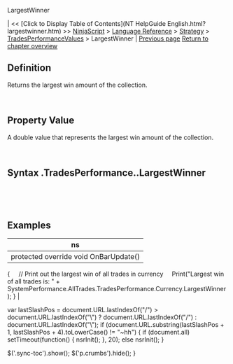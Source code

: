 ﻿










 


LargestWinner







| &lt;&lt; [Click to Display Table of Contents](NT HelpGuide English.html?largestwinner.htm) &gt;&gt;
 [NinjaScript](ninjascript.htm) &gt; [Language Reference](language_reference_wip.htm) &gt; [Strategy](strategy.htm) &gt; [TradesPerformanceValues](tradesperformancevalues.htm) &gt;
LargestWinner | [Previous page](largestloser.htm)
[Return to chapter overview](tradesperformancevalues.htm)










Definition
----------


Returns the largest win amount of the collection.  

 


Property Value
--------------


A double value that represents the largest win amount of the collection.


 


Syntax
<tradecollection>.TradesPerformance.<tradesperformancevalues>.LargestWinner
----------------------------------------------------------------------------------


 


 



Examples
--------




| ns |
| --- |
| protected override void OnBarUpdate()
{
     // Print out the largest win of all trades in currency
     Print("Largest win of all trades is: " + SystemPerformance.AllTrades.TradesPerformance.Currency.LargestWinner);
} |






 
 var lastSlashPos = document.URL.lastIndexOf("/") &gt; document.URL.lastIndexOf("\\") ? document.URL.lastIndexOf("/") : document.URL.lastIndexOf("\\");
 if (document.URL.substring(lastSlashPos + 1, lastSlashPos + 4).toLowerCase() != "~hh") {
 if (document.all) setTimeout(function() {
 nsrInit();
 }, 20);
 else nsrInit();
 }
 
 
 $('.sync-toc').show();
 $('p.crumbs').hide();
 }
 
 
 



</tradesperformancevalues></tradecollection>